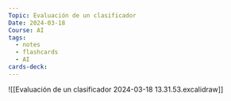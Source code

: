 ```yaml
---
Topic: Evaluación de un clasificador
Date: 2024-03-18
Course: AI
tags:
  - notes
  - flashcards
  - AI
cards-deck:
---
```

![[Evaluación de un clasificador 2024-03-18 13.31.53.excalidraw]]